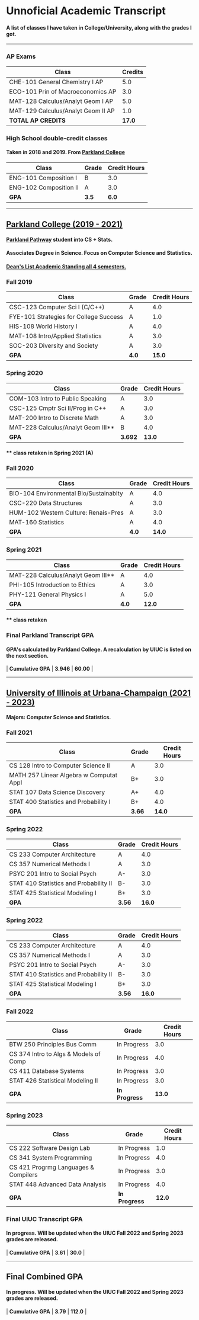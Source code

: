 # Unnoficial Academic Transcript

#### A list of classes I have taken in College/University, along with the grades I got.

---

### AP Exams

| Class | Credits |
| ---------------------------------- | ----- |
| CHE-101 General Chemistry I AP | 5.0 |
| ECO-101 Prin of Macroeconomics AP | 3.0 |
| MAT-128 Calculus/Analyt Geom I AP | 5.0 |
| MAT-129 Calculus/Analyt Geom II AP | 1.0 |
| **TOTAL AP CREDITS** | **17.0** |

### High School double-credit classes

#### Taken in 2018 and 2019. From [Parkland College](https://www.parkland.edu/)

| Class | Grade | Credit Hours |
| ---------------------- | -- | --- |
| ENG-101 Composition I | B | 3.0 |
| ENG-102 Composition II | A | 3.0 |
| **GPA** | **3.5** | **6.0** |

---

## [Parkland College (2019 - 2021)](https://www.parkland.edu/)

#### [Parkland Pathway](https://www.parkland.edu/Main/About-Parkland/Department-Office-Directory/Admissions-Records/Pathway-to-UIUC) student into CS + Stats.  
#### Associates Degree in Science. Focus on Computer Science and Statistics.  
#### **[Dean's List Academic Standing all 4 semesters.](https://www.parkland.edu/Audience/Current-Students/Deans-List)**  

### Fall 2019

| Class | Grade | Credit Hours |
| -------------------------------------- | ----- | ---- |
| CSC-123 Computer Sci I (C/C++) | A | 4.0 |
| FYE-101 Strategies for College Success | A | 1.0 |
| HIS-108 World History I | A | 4.0 |
| MAT-108 Intro/Applied Statistics | A | 3.0 |
| SOC-203 Diversity and Society | A | 3.0 |
| **GPA** | **4.0** | **15.0** |

### Spring 2020

| Class | Grade | Credit Hours |
| ---------------------------------- | ----- | ---- |
| COM-103 Intro to Public Speaking | A | 3.0 |
| CSC-125 Cmptr Sci II/Prog in C++ | A | 3.0 |
| MAT-200 Intro to Discrete Math | A | 3.0 |
| MAT-228 Calculus/Analyt Geom III** | B | 4.0 |
| **GPA** | **3.692** | **13.0** |

#### ** class retaken in Spring 2021 (A)

### Fall 2020

| Class | Grade | Credit Hours |
| -------------------------------------- | ----- | ---- |
| BIO-104 Environmental Bio/Sustainablty | A | 4.0 |
| CSC-220 Data Structures | A | 3.0 |
| HUM-102 Western Culture: Renais-Pres | A | 3.0 |
| MAT-160 Statistics | A | 4.0 |
| **GPA** | **4.0** | **14.0** |

### Spring 2021

| Class | Grade | Credit Hours |
| ---------------------------------- | ----- | ---- |
| MAT-228 Calculus/Analyt Geom III** | A | 4.0 |
| PHI-105 Introduction to Ethics | A | 3.0 |
| PHY-121 General Physics I | A | 5.0 |
| **GPA** | **4.0** | **12.0** |

#### ** class retaken

### Final Parkland Transcript GPA
#### **GPA's calculated by Parkland College. A recalculation by UIUC is listed on the next section.**

| **Cumulative GPA** | **3.946** | **60.00** |

---

## [University of Illinois at Urbana-Champaign (2021 - 2023)](https://illinois.edu/)

#### Majors: Computer Science and Statistics.  

### Fall 2021

| Class | Grade | Credit Hours |
| --------------------------------------- | ----- | ---- |
| CS 128 Intro to Computer Science II | A | 3.0 |
| MATH 257 Linear Algebra w Computat Appl | B+ | 3.0 |
| STAT 107 Data Science Discovery | A+ | 4.0 |
| STAT 400 Statistics and Probability I | B+ | 4.0 |
| **GPA** | **3.66** | **14.0** |

### Spring 2022

| Class | Grade | Credit Hours |
| -------------------------------------- | ----- | ---- |
| CS 233 Computer Architecture | A | 4.0 |
| CS 357 Numerical Methods I | A | 3.0 |
| PSYC 201 Intro to Social Psych | A- | 3.0 |
| STAT 410 Statistics and Probability II | B- | 3.0 |
| STAT 425 Statistical Modeling I | B+ | 3.0 |
| **GPA** | **3.56** | **16.0** |

### Spring 2022

| Class | Grade | Credit Hours |
| -------------------------------------- | ----- | ---- |
| CS 233 Computer Architecture | A | 4.0 |
| CS 357 Numerical Methods I | A | 3.0 |
| PSYC 201 Intro to Social Psych | A- | 3.0 |
| STAT 410 Statistics and Probability II | B- | 3.0 |
| STAT 425 Statistical Modeling I | B+ | 3.0 |
| **GPA** | **3.56** | **16.0** |

### Fall 2022

| Class | Grade | Credit Hours |
| ------------------------------------- | ----------- | ---- |
| BTW 250 Principles Bus Comm | In Progress | 3.0 |
| CS 374 Intro to Algs & Models of Comp | In Progress | 4.0 |
| CS 411 Database Systems | In Progress | 3.0 |
| STAT 426 Statistical Modeling II | In Progress | 3.0 |
| **GPA** | **In Progress** | **13.0** |

### Spring 2023

| Class | Grade | Credit Hours |
| -------------------------------------- | ----------- | ---- |
| CS 222 Software Design Lab | In Progress | 1.0 |
| CS 341 System Programming | In Progress | 4.0 |
| CS 421 Progrmg Languages & Compilers | In Progress | 3.0 |
| STAT 448 Advanced Data Analysis | In Progress | 4.0 |
| **GPA** | **In Progress** | **12.0** |

### Final UIUC Transcript GPA

#### **In progress. Will be updated when the UIUC Fall 2022 and Spring 2023 grades are released.**

| **Cumulative GPA** | **3.61** | **30.0** |

---

## Final Combined GPA

#### **In progress. Will be updated when the UIUC Fall 2022 and Spring 2023 grades are released.**

| **Cumulative GPA** | **3.79** | **112.0** |
